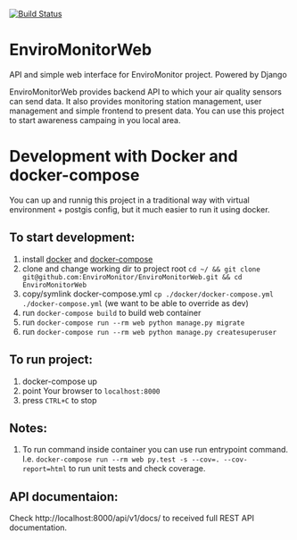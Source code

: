 [![Build Status](https://travis-ci.org/EnviroMonitor/EnviroMonitorWeb.svg?branch=master)](https://travis-ci.org/EnviroMonitor/EnviroMonitorWeb)

# EnviroMonitorWeb
API and simple web interface for EnviroMonitor project. Powered by Django

EnviroMonitorWeb provides backend API to which your air quality sensors can send data. It also provides monitoring station management, user management and simple frontend to present data. You can use this project to start awareness campaing in you local area.

# Development with Docker and docker-compose
You can up and runnig this project in a traditional way with virtual environment + postgis config, but it much easier to run it using docker.

## To start development:
1. install [docker](https://docs.docker.com/#/components) and [docker-compose](https://docs.docker.com/compose/install/)
2. clone and change working dir to project root `cd ~/ && git clone git@github.com:EnviroMonitor/EnviroMonitorWeb.git && cd EnviroMonitorWeb`
3. copy/symlink docker-compose.yml `cp ./docker/docker-compose.yml ./docker-compose.yml` (we want to be able to override as dev)
4. run `docker-compose build` to build web container
5. run `docker-compose run --rm web python manage.py migrate`
6. run `docker-compose run --rm web python manage.py createsuperuser`

## To run project:
1. docker-compose up
2. point Your browser to `localhost:8000`
3. press `CTRL+C` to stop

## Notes:
1. To run command inside container you can use run entrypoint command. 
I.e. `docker-compose run --rm web py.test -s --cov=. --cov-report=html` to run unit tests and check coverage.

## API documentaion:
Check http://localhost:8000/api/v1/docs/ to received full REST API documentation.
